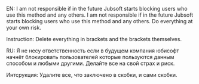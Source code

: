 EN: I am not responsible if in the future Jubsoft starts blocking users who use this method and any others. I am not responsible if in the future Jubsoft starts blocking users who use this method and any others. Do everything at your own risk.

Instruction: Delete everything in brackets and the brackets themselves.


RU: Я не несу ответственность если в будущем компания юбисофт начнёт блокировать пользователей которые пользуются данным способом и любыми другими. Делайте все на свой страх и риск.

Интсрукция: Удалите все, что заключено в скобки, и сами скобки.
